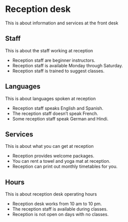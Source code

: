 # Reception desk

This is about information and services at the front desk

## Staff

This is about the staff working at reception

- Reception staff are beginner instructors.
- Reception staff is available Monday through Saturday.
- Reception staff is trained to suggest classes.

## Languages

This is about languages spoken at reception

- Reception staff speaks English and Spanish.
- The reception staff doesn’t speak French.
- Some reception staff speak German and Hindi.

## Services

This is about what you can get at reception

- Reception provides welcome packages.
- You can rent a towel and yoga mat at reception.
- Reception can print out monthly timetables for you.

## Hours

This is about reception desk operating hours

- Reception desk works from 10 am to 10 pm.
- The reception staff is available during classes.
- Reception is not open on days with no classes.